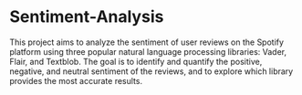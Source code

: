 # Sentiment-Analysis

This project aims to analyze the sentiment of user reviews on the Spotify platform using three popular natural language processing libraries: Vader, Flair, and Textblob. The goal is to identify and quantify the positive, negative, and neutral sentiment of the reviews, and to explore which library provides the most accurate results.

